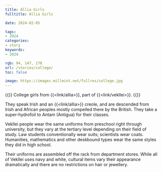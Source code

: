 ```yaml
---
title: Allia Girls
fulltitle: Allia Girls

date: 2024-02-05

tags:
- 2024
categories:
- story
keywords:
- 2024

rgb: 94, 147, 178
url: /stories/college/
toc: false

image: https://images.millmint.net/fullres/college.jpg
---
```

{{<note caption>}}
College girls from {{<link/allia>}}, part of {{<link/vekllei>}}.
{{</note>}}

They speak Irish and an {{<link/allia>}} creole, and are descended from Irish and African peoples mostly compelled there by the British. They take a super-hydrofoil to Antam (Antigua) for their classes.

Vekllei people wear the same uniforms from preschool right through university, but they vary at the tertiary level depending on their field of study. Law students conventionally wear suits; scientists wear coats. Humanities, mathematics and other deskbound types wear the same styles they did in high school.

Their uniforms are assembled off the rack from department stores. While all of Vekllei uses navy and white, cultural items vary their appearance dramatically and there are no restrictions on hair or jewellery.